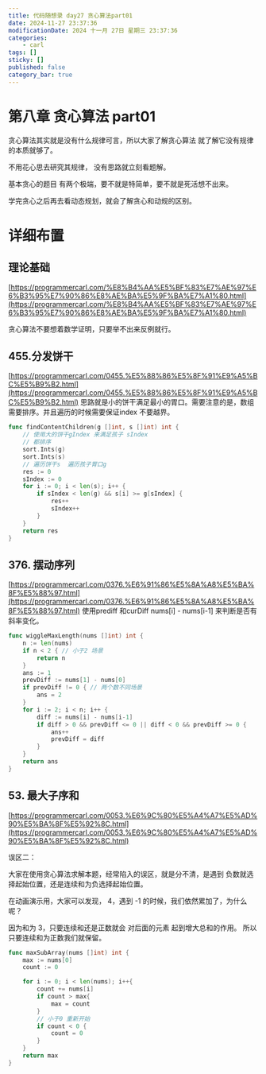 ```yaml
---
title: 代码随想录 day27 贪心算法part01
date: 2024-11-27 23:37:36
modificationDate: 2024 十一月 27日 星期三 23:37:36
categories: 
	- carl
tags: []
sticky: []
published: false
category_bar: true
---
```



# 第八章 贪心算法 part01

贪心算法其实就是没有什么规律可言，所以大家了解贪心算法 就了解它没有规律的本质就够了。

不用花心思去研究其规律， 没有思路就立刻看题解。

基本贪心的题目 有两个极端，要不就是特简单，要不就是死活想不出来。

学完贪心之后再去看动态规划，就会了解贪心和动规的区别。

# 详细布置

## 理论基础

[https://programmercarl.com/%E8%B4%AA%E5%BF%83%E7%AE%97%E6%B3%95%E7%90%86%E8%AE%BA%E5%9F%BA%E7%A1%80.html](https://programmercarl.com/%E8%B4%AA%E5%BF%83%E7%AE%97%E6%B3%95%E7%90%86%E8%AE%BA%E5%9F%BA%E7%A1%80.html)

贪心算法不要想着数学证明，只要举不出来反例就行。

## 455.分发饼干

[https://programmercarl.com/0455.%E5%88%86%E5%8F%91%E9%A5%BC%E5%B9%B2.html](https://programmercarl.com/0455.%E5%88%86%E5%8F%91%E9%A5%BC%E5%B9%B2.html)
思路就是小的饼干满足最小的胃口。需要注意的是，数组需要排序。并且遍历的时候需要保证index 不要越界。


```go
func findContentChildren(g []int, s []int) int {
	// 使用大的饼干gIndex 来满足孩子 sIndex
	// 都排序
    sort.Ints(g)
	sort.Ints(s)
	// 遍历饼干s  遍历孩子胃口g
	res := 0
	sIndex := 0
	for i := 0; i < len(s); i++ {
		if sIndex < len(g) && s[i] >= g[sIndex] {
			res++
			sIndex++
		} 
	}
	return res
}


```


## 376. 摆动序列

[https://programmercarl.com/0376.%E6%91%86%E5%8A%A8%E5%BA%8F%E5%88%97.html](https://programmercarl.com/0376.%E6%91%86%E5%8A%A8%E5%BA%8F%E5%88%97.html)
使用prediff 和curDiff nums[i] - nums[i-1] 来判断是否有斜率变化。

```go
func wiggleMaxLength(nums []int) int {
	n := len(nums)
	if n < 2 { // 小于2 场景
		return n
	}
	ans := 1
	prevDiff := nums[1] - nums[0]
	if prevDiff != 0 { // 两个数不同场景
		ans = 2
	}
	for i := 2; i < n; i++ {
		diff := nums[i] - nums[i-1]
		if diff > 0 && prevDiff <= 0 || diff < 0 && prevDiff >= 0 {
			ans++
			prevDiff = diff
		}
	}
	return ans
}

```

## 53. 最大子序和

[https://programmercarl.com/0053.%E6%9C%80%E5%A4%A7%E5%AD%90%E5%BA%8F%E5%92%8C.html](https://programmercarl.com/0053.%E6%9C%80%E5%A4%A7%E5%AD%90%E5%BA%8F%E5%92%8C.html)

误区二：

大家在使用贪心算法求解本题，经常陷入的误区，就是分不清，是遇到 负数就选择起始位置，还是连续和为负选择起始位置。

在动画演示用，大家可以发现， 4，遇到 -1 的时候，我们依然累加了，为什么呢？

因为和为 3，只要连续和还是正数就会 对后面的元素 起到增大总和的作用。 所以只要连续和为正数我们就保留。
```go
func maxSubArray(nums []int) int {
    max := nums[0]
    count := 0

    for i := 0; i < len(nums); i++{
        count += nums[i]
        if count > max{
            max = count
        }
        // 小于0 重新开始
        if count < 0 {
            count = 0
        }
    } 
    return max
}
```
